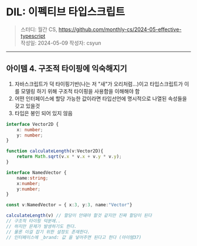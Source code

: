 # DIL: 이펙티브 타입스크립트

> 스터디: 월간 CS, https://github.com/monthly-cs/2024-05-effective-typescript  
> 작성일: 2024-05-09
> 작성자: csyun

---

## 아이템 4. 구조적 타이핑에 익숙해지기

1. 자바스크립트가 덕 타이핑기반(나는 저 "새"가 오리처럼...)이고 타입스크립트가 이를 모델링 하기 위해 구조적 타이핑을 사용함을 이해해야 함
2. 어떤 인터페이스에 할당 가능한 값이라면 타입선언에 명시적으로 나열된 속성들을 갖고 있을것
3. 타입은 봉인 되어 있지 않음

```typescript
interface Vector2D {
    x: number;
    y: number;
}

function calculateLength(v:Vector2D){
    return Math.sqrt(v.x * v.x + v.y * v.y);
}

interface NamedVector {
    name:string;
    x:number;
    y:number;
}

const v:NamedVector = { x:3, y:3, name:"Vector"}

calculateLength(v) // 할당이 안돼야 할것 같지만 진짜 할당이 된다
// 구조적 타이핑 덕분에..
// 하지만 문제가 발생하기도 한다.
// 물론 이걸 잡기 위한 설정도 존재한다.
// 인터페이스에 _brand: 값 을 넣어주면 된다고 한다 (아이템37)

```